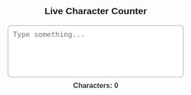 <!DOCTYPE html>
<html lang="en">
<head>
  <meta charset="UTF-8">
  <meta name="viewport" content="width=device-width, initial-scale=1.0">
  <title>Live Character Counter</title>
  <style>
    body {
      font-family: Arial, sans-serif;
      margin: 40px;
      display: flex;
      flex-direction: column;
      align-items: center;
    }
    h2 {
      margin-bottom: 20px;
    }
    textarea {
      width: 400px;
      height: 120px;
      padding: 10px;
      font-size: 16px;
      border: 2px solid #ccc;
      border-radius: 8px;
      resize: none;
      outline: none;
      transition: border-color 0.3s;
    }
    textarea:focus {
      border-color: #4a90e2;
    }
    .counter {
      margin-top: 10px;
      font-size: 16px;
      font-weight: bold;
      color: #333;
    }
  </style>
</head>
<body>

  <h2>Live Character Counter</h2>
  <textarea id="textInput" placeholder="Type something..."></textarea>
  <div class="counter">Characters: <span id="charCount">0</span></div>

  <script>
    const textarea = document.getElementById("textInput");
    const charCount = document.getElementById("charCount");

    textarea.addEventListener("input", () => {
      charCount.textContent = textarea.value.length;
    });
  </script>

</body>
</html>
